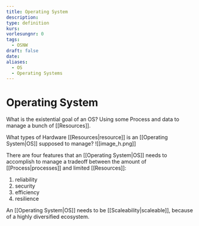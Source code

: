```yaml
---
title: Operating System
description: 
type: definition
kurs: 
vorlesungnr: 0
tags:
  - OSNW
draft: false
date: 
aliases:
  - OS
  - Operating Systems
---
```


# Operating System

What is the existential goal of an OS?
Using some Process and data to manage a bunch of [[Resources]].

What types of Hardware [[Resources|resource]] is an [[Operating System|OS]] supposed to manage?
![[image_h.png]]

There are four features that an [[Operating System|OS]] needs to accomplish to manage a tradeoff between the amount of [[Process|processes]] and limited [[Resources]]:

1. reliability
2. security
3. efficiency
4. resilience

An [[Operating System|OS]] needs to be [[Scaleability|scaleable]], because of a highly diversified ecosystem.